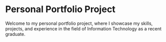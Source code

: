 # Personal Portfolio Project

Welcome to my personal portfolio project, where I showcase my skills, projects, and experience in the field of Information Technology as a recent graduate.
